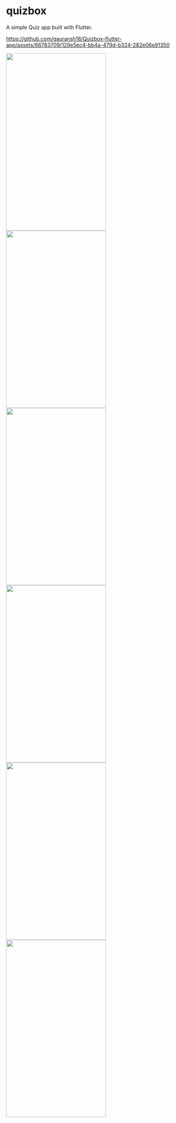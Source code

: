 # quizbox

A simple Quiz app built with Flutter.

https://github.com/gauransh18/Quizbox-flutter-app/assets/66783709/129e5ec4-bb4a-479d-b324-282e06e91350



<img src="https://github.com/gauransh18/Quizbox-flutter-app/assets/66783709/da2e5054-8f45-4c46-a5e5-f87bb6b34751"  width="270" height="480">

<img src="https://github.com/gauransh18/Quizbox-flutter-app/assets/66783709/9e9a98a0-a2ce-4422-aeb0-a6b322b521e5"  width="270" height="480">

<img src="https://github.com/gauransh18/Quizbox-flutter-app/assets/66783709/85454735-c608-4d36-9b56-2545cd66ca3d"  width="270" height="480">

<img src="https://github.com/gauransh18/Quizbox-flutter-app/assets/66783709/9fb1dd1b-7fb1-4b0d-81aa-48b0beaa5d22"  width="270" height="480">

<img src="https://github.com/gauransh18/Quizbox-flutter-app/assets/66783709/11e63653-ae9b-4cc7-aa39-8959bf65e721"  width="270" height="480">

<img src="https://github.com/gauransh18/Quizbox-flutter-app/assets/66783709/91fb6875-fe63-4fac-94f7-7f40bef5d638"  width="270" height="480">
